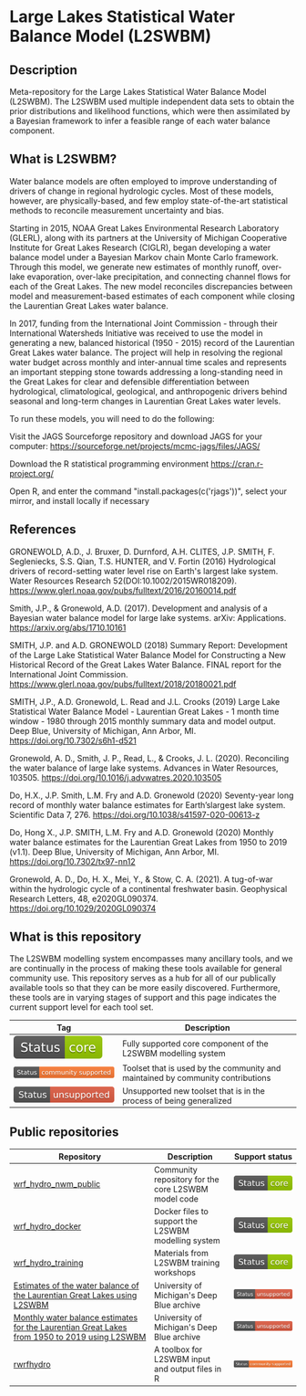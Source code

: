 # Large Lakes Statistical Water Balance Model (L2SWBM)

## Description
Meta-repository for the Large Lakes Statistical Water Balance Model (L2SWBM). The L2SWBM used multiple independent data sets to obtain the prior distributions and likelihood functions, which were then assimilated by a Bayesian framework to infer a feasible range of each water balance component. 

## What is L2SWBM?
Water balance models are often employed to improve understanding of drivers of change in regional hydrologic cycles. Most of these models, however, are physically-based, and few employ state-of-the-art statistical methods to reconcile measurement uncertainty and bias.

Starting in 2015, NOAA Great Lakes Environmental Research Laboratory (GLERL), along with its partners at the University of Michigan Cooperative Institute for Great Lakes Research (CIGLR), began developing a water balance model under a Bayesian Markov chain Monte Carlo framework. Through this model, we generate new estimates of monthly runoff, over-lake evaporation, over-lake precipitation, and connecting channel flows for each of the Great Lakes. The new model reconciles discrepancies between model and measurement-based estimates of each component while closing the Laurentian Great Lakes water balance.

In 2017, funding from the International Joint Commission - through their International Watersheds Initiative was received to use the model in generating a new, balanced historical (1950 - 2015) record of the Laurentian Great Lakes water balance. The project will help in resolving the regional water budget across monthly and inter-annual time scales and represents an important stepping stone towards addressing a long-standing need in the Great Lakes for clear and defensible differentiation between hydrological, climatological, geological, and anthropogenic drivers behind seasonal and long-term changes in Laurentian Great Lakes water levels.

To run these models, you will need to do the following:

Visit the JAGS Sourceforge repository and download JAGS for your computer: https://sourceforge.net/projects/mcmc-jags/files/JAGS/

Download the R statistical programming environment https://cran.r-project.org/

Open R, and enter the command "install.packages(c('rjags'))", select your mirror, and install locally if necessary

## References
GRONEWOLD, A.D., J. Bruxer, D. Durnford, A.H. CLITES, J.P. SMITH, F. Segleniecks, S.S. Qian, T.S. HUNTER, and V. Fortin (2016) Hydrological drivers of record-setting water level rise on Earth's largest lake system. Water Resources Research  52(DOI:10.1002/2015WR018209). https://www.glerl.noaa.gov/pubs/fulltext/2016/20160014.pdf

Smith, J.P., & Gronewold, A.D. (2017). Development and analysis of a Bayesian water balance model for large lake systems. arXiv: Applications. https://arxiv.org/abs/1710.10161

SMITH, J.P. and A.D. GRONEWOLD (2018) Summary Report: Development of the Large Lake Statistical Water Balance Model for Constructing a New Historical Record of the Great Lakes Water Balance. FINAL report for the International Joint Commission. https://www.glerl.noaa.gov/pubs/fulltext/2018/20180021.pdf

SMITH, J.P., A.D. Gronewold, L. Read and J.L. Crooks (2019) Large Lake Statistical Water Balance Model - Laurentian Great Lakes -  1 month time window - 1980 through 2015 monthly summary data and model output. Deep Blue, University of Michigan, Ann Arbor, MI. https://doi.org/10.7302/s6h1-d521

Gronewold, A. D., Smith, J. P., Read, L., & Crooks, J. L. (2020). Reconciling the water balance of large lake systems. Advances in Water Resources, 103505. https://doi.org/10.1016/j.advwatres.2020.103505

Do, H.X., J.P. Smith, L.M. Fry and A.D. Gronewold (2020) Seventy-year long record of monthly water balance estimates for Earth’slargest lake system. Scientific Data 7, 276. https://doi.org/10.1038/s41597-020-00613-z

Do, Hong X., J.P. SMITH, L.M. Fry and A.D. Gronewold (2020) Monthly water balance estimates for the Laurentian Great Lakes from 1950 to 2019 (v1.1).  Deep Blue, University of Michigan, Ann Arbor, MI. https://doi.org/10.7302/tx97-nn12

Gronewold, A. D., Do, H. X., Mei, Y., & Stow, C. A. (2021). A tug-of-war within the hydrologic cycle of a continental freshwater basin. Geophysical Research Letters, 48, e2020GL090374. https://doi.org/10.1029/2020GL090374

## What is this repository
The L2SWBM modelling system encompasses many ancillary tools, and we are continually in the
process of making these tools available for general community use. This repository serves as a hub
for all of our publically available tools so that they can be more easily discovered. Furthermore,
these tools are in varying stages of support and this page indicates the current support level for
each tool set.

|Tag|Description|
|------|------|
| ![](static/badges/Status-Core-green.svg) | Fully supported core component of the L2SWBM modelling system |
![](static/badges/Status-community_supported-orange.svg) | Toolset that is used by the community and maintained by community contributions | 
![](static/badges/Status-unsupported-red.svg) | Unsupported new toolset that is in the process of being generalized |



## Public repositories
|Repository|Description|Support status|
|------|------|-----------|
[wrf_hydro_nwm_public](https://github.com/NCAR/wrf_hydro_nwm_public) | Community repository for the core L2SWBM model code | ![](static/badges/Status-Core-green.svg) |
[wrf_hydro_docker](https://github.com/NCAR/wrf_hydro_docker) | Docker files to support the L2SWBM modelling system | ![](static/badges/Status-Core-green.svg) |
[wrf_hydro_training](https://github.com/NCAR/wrf_hydro_training) | Materials from L2SWBM training workshops | ![](static/badges/Status-Core-green.svg) |
[Estimates of the water balance of the Laurentian Great Lakes using L2SWBM](https://deepblue.lib.umich.edu/data/collections/5425k9888?locale=en) | University of Michigan's Deep Blue archive | ![](static/badges/Status-unsupported-red.svg) |
[Monthly water balance estimates for the Laurentian Great Lakes from 1950 to 2019 using L2SWBM](https://deepblue.lib.umich.edu/data/concern/data_sets/sb3978457) | University of Michigan's Deep Blue archive | ![](static/badges/Status-unsupported-red.svg) |
[rwrfhydro](https://github.com/NCAR/rwrfhydro) | A toolbox for L2SWBM input and output files in R | ![](static/badges/Status-community_supported-orange.svg) |

